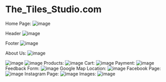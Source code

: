 # The_Tiles_Studio.com


Home Page: ![image](https://github.com/rutujadpawar/Tiles-Studio/assets/122771999/b803ba88-9a9d-4350-991a-d00cb2f7c8c9)

Header ![image](https://github.com/rutujadpawar/Tiles-Studio/assets/122771999/8031bcff-77e6-4ca4-abb9-f63c1444086d)

Footer ![image](https://github.com/rutujadpawar/Tiles-Studio/assets/122771999/7456aa78-dd89-4942-b941-70e7c866117d)

About Us: ![image](https://github.com/rutujadpawar/Tiles-Studio/assets/122771999/5151b40b-7a30-424b-a20f-00180607b912)

 ![image](https://github.com/rutujadpawar/Tiles-Studio/assets/122771999/6d5ffdfb-74f7-4565-bb56-c15175e48b58)
![image](https://github.com/rutujadpawar/Tiles-Studio/assets/122771999/f54c6f89-0639-4d94-aa79-89e2e57794c1)
Products: ![image](https://github.com/rutujadpawar/Tiles-Studio/assets/122771999/77c7c657-5cfa-42ba-b3d6-4ab5eefe8941)
Cart: ![image](https://github.com/rutujadpawar/Tiles-Studio/assets/122771999/7c02e50b-bf7e-4d27-acd5-ff33f2ba379e)
Payment: ![image](https://github.com/rutujadpawar/Tiles-Studio/assets/122771999/ad62aca3-4754-4cdb-8842-c3f04c204074)
Feedback Form: ![image](https://github.com/rutujadpawar/Tiles-Studio/assets/122771999/b1190ee0-6e13-40d1-ae98-47f80fba72f1)
Google Map Location: ![image](https://github.com/rutujadpawar/Tiles-Studio/assets/122771999/3887761a-e8e8-4645-afa2-f0a721c7cf58)
Facebook Page: ![image](https://github.com/rutujadpawar/Tiles-Studio/assets/122771999/5737e937-234a-458f-a81b-324e8ecb83ac)
Instagram Page: ![image](https://github.com/rutujadpawar/Tiles-Studio/assets/122771999/e5184128-2182-409c-8e31-86aead5ec83a)
Images: ![image](https://github.com/rutujadpawar/Tiles-Studio/assets/122771999/c6e87bfc-ca34-4d51-b3ef-0e667e038366)


